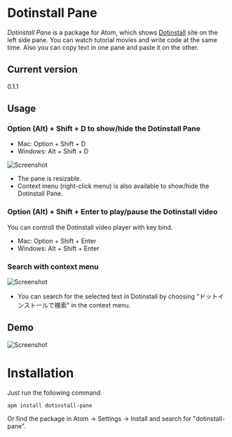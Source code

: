 # Dotinstall Pane

_Dotinstall Pane_ is a package for Atom, which shows [Dotinstall](http://dotinstall.com) site on the left side pane.  You can watch tutorial movies and write code at the same time.  Also you can copy text in one pane and paste it on the other.

## Current version

0.1.1

## Usage

### Option (Alt) + Shift + D to show/hide the Dotinstall Pane

* Mac: Option + Shift + D
* Windows: Alt + Shift + D

![Screenshot](http://static.dotinstall.com/atom_package/screenshot-main.png)

* The pane is resizable.
* Context menu (right-click menu) is also available to show/hide the Dotinstall Pane.

### Option (Alt) + Shift + Enter to play/pause the Dotinstall video

You can controll the Dotinstall video player with key bind.

* Mac: Option + Shift + Enter
* Windows: Alt + Shift + Enter

### Search with context menu

![Screenshot](http://static.dotinstall.com/atom_package/screenshot-search.png)

* You can search for the selected text in Dotinstall by choosing "ドットインストールで検索" in the context menu.

## Demo

![Screenshot](http://static.dotinstall.com/atom_package/screenshot-demo.gif)

# Installation

Just run the following command.

```
apm install dotinstall-pane
```

Or find the package in Atom -> Settings -> Install and search for "dotinstall-pane".
